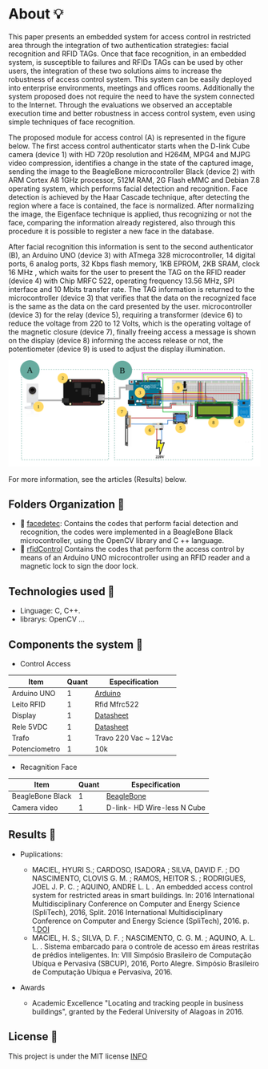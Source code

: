 # About :bulb:

This paper presents an embedded system for access control in restricted area through the integration of two authentication strategies: facial recognition and RFID TAGs. Once that face recognition, in an embedded system, is susceptible to failures and RFIDs TAGs can be used by other users, the integration of these two solutions aims to increase the robustness of access control system.  This system can be easily deployed into enterprise environments, meetings and offices rooms. Additionally the system proposed does not require the need to have the system connected to the Internet. Through the evaluations we observed an acceptable execution time and better robustness in access control system, even using simple techniques of face recognition.

The proposed module for access control (A) is represented in the figure below. The first access control authenticator starts when the D-link Cube camera (device 1) with HD 720p resolution and H264M, MPG4 and MJPG video compression, identifies a change in the state of the captured image, sending the image to the BeagleBone microcontroller Black (device 2) with ARM Cortex A8 1GHz processor, 512M RAM, 2G Flash eMMC and Debian 7.8 operating system, which performs facial detection and recognition. Face detection is achieved by the Haar Cascade technique, after detecting the region where a face is contained, the face is normalized. After normalizing the image, the Eigenface technique is applied, thus recognizing or not the face, comparing the information already registered, also through this procedure it is possible to register a new face in the database.

After facial recognition this information is sent to the second authenticator (B), an Arduino UNO (device 3) with ATmega 328 microcontroller, 14 digital ports, 6 analog ports, 32 Kbps flash memory, 1KB EPROM, 2KB SRAM, clock 16 MHz , which waits for the user to present the TAG on the RFID reader (device 4) with Chip MRFC 522, operating frequency 13.56 MHz, SPI interface and 10 Mbits transfer rate. The TAG information is returned to the microcontroller (device 3) that verifies that the data on the recognized face is the same as the data on the card presented by the user. microcontroller (device 3) for the relay (device 5), requiring a transformer (device 6) to reduce the voltage from 220 to 12 Volts, which is the operating voltage of the magnetic closure (device 7), finally freeing access a message is shown on the display (device 8) informing the access release or not, the potentiometer (device 9) is used to adjust the display illumination.

![schematic access control](https://github.com/HyuriMaciel/Access-control/blob/master/controle_acesso.png)




For more information, see the articles (Results) below.

## Folders Organization :file_folder:
 - :open_file_folder: [facedetec](https://github.com/HyuriMaciel/Access-control/tree/master/facedetec): Contains the codes that perform facial detection and recognition, the codes were implemented in a BeagleBone Black microcontroller, using the OpenCV library and C ++ language.
 - :open_file_folder: [rfidControl](https://github.com/HyuriMaciel/Access-control/tree/master/rfidControl) Contains the codes that perform the access control by means of an Arduino UNO microcontroller using an RFID reader and a magnetic lock to sign the door lock.

## Technologies used :minidisc:
 - Linguage: C, C++.
 - librarys: OpenCV ...
 
## Components the system :hammer:

- Control Access

|Item|Quant|Especification|
| -------- | -------- | -------- |
|Arduino UNO| 1 |[Arduino](https://www.arduino.cc/)|
|Leito RFID|1|Rfid Mfrc522|
|Display|1|[Datasheet](https://img.filipeflop.com/files/download/Datasheet_Display_16x2.pdf)|
|Rele 5VDC|1|[Datasheet](https://img.filipeflop.com/files/download/Datasheet_Rele_5V.pdf)|
|Trafo|1|Travo 220 Vac ~ 12Vac|
|Potenciometro|1|10k|

- Recagnition Face

|Item|Quant|Especification|
| -------- | -------- | -------- |
|BeagleBone Black| 1 | [BeagleBone](https://beagleboard.org/black)|
|Camera video|1|D-link- HD  Wire-less N Cube|


## Results :notebook:
 - Puplications:
      - MACIEL, HYURI S.; CARDOSO, ISADORA ; SILVA, DAVID F. ; DO NASCIMENTO, CLOVIS G. M. ; RAMOS, HEITOR S. ; RODRIGUES, JOEL J. P. C. ; AQUINO, ANDRE L. L . An           embedded access control system for restricted areas in smart buildings. In: 2016 International Multidisciplinary Conference on Computer and Energy Science           (SpliTech), 2016, Split. 2016 International Multidisciplinary Conference on Computer and Energy Science (SpliTech), 2016. p. 1.[DOI](10.1109/SpliTech.2016.7555926)
      - MACIEL, H. S.; SILVA, D. F. ; NASCIMENTO, C. G. M. ; AQUINO, A. L. L. . Sistema embarcado para o controle de acesso em áreas restritas de prédios inteligentes. In: VIII Simpósio Brasileiro de Computação Ubíqua e Pervasiva (SBCUP), 2016, Porto Alegre. Simpósio Brasileiro de Computação Ubíqua e Pervasiva, 2016.

 
 - Awards
    - Academic Excellence "Locating and tracking people in business buildings", granted by the Federal University of Alagoas in 2016.


## License :lock_with_ink_pen:

This project is under the MIT license [INFO](https://github.com/HyuriMaciel/Access-control/pull/1/commits/90944f09308aeea4f613b6cd8aec4fcd8989c5ba)
